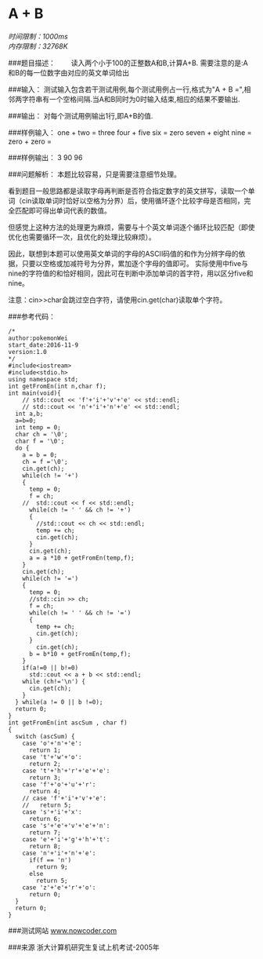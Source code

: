 # A + B

*时间限制：1000ms*  
*内存限制：32768K*


###题目描述：
　　读入两个小于100的正整数A和B,计算A+B. 需要注意的是:A和B的每一位数字由对应的英文单词给出


###输入：
测试输入包含若干测试用例,每个测试用例占一行,格式为"A + B =",相邻两字符串有一个空格间隔.当A和B同时为0时输入结束,相应的结果不要输出.

###输出：
对每个测试用例输出1行,即A+B的值.

###样例输入：
one + two =
three four + five six =
zero seven + eight nine =
zero + zero =


###样例输出：
3
90
96

###问题解析：
本题比较容易，只是需要注意细节处理。

看到题目一般思路都是读取字母再判断是否符合指定数字的英文拼写，读取一个单词（cin读取单词时恰好以空格为分界）后，使用循环逐个比较字母是否相同，完全匹配即可得出单词代表的数值。

但感觉上这种方法的处理更为麻烦，需要与十个英文单词逐个循环比较匹配（即使优化也需要循环一次，且优化的处理比较麻烦）。

因此，联想到本题可以使用英文单词的字母的ASCII码值的和作为分辨字母的依据，只要以空格或加减符号为分界，累加逐个字母的值即可。 实际使用中five与nine的字符值的和恰好相同，因此可在判断中添加单词的首字符，用以区分five和nine。

注意：cin>>char会跳过空白字符，请使用cin.get(char)读取单个字符。

###参考代码：

```
/*
author:pokemonWei
start_date:2016-11-9
version:1.0
*/
#include<iostream>
#include<stdio.h>
using namespace std;
int getFromEn(int n,char f);
int main(void){
    // std::cout << 'f'+'i'+'v'+'e' << std::endl;
    // std::cout << 'n'+'i'+'n'+'e' << std::endl;
  int a,b;
  a=b=0;
  int temp = 0;
  char ch = '\0';
  char f = '\0';
  do {
    a = b = 0;
    ch = f ='\0';
    cin.get(ch);
    while(ch != '+')
    {
      temp = 0;
      f = ch;
    //  std::cout << f << std::endl;
      while(ch != ' ' && ch != '+')
      {
        //std::cout << ch << std::endl;
        temp += ch;
        cin.get(ch);
      }
      cin.get(ch);
      a = a *10 + getFromEn(temp,f);
    }
    cin.get(ch);
    while(ch != '=')
    {
      temp = 0;
      //std::cin >> ch;
      f = ch;
      while(ch != ' ' && ch != '=')
      {
        temp += ch;
        cin.get(ch);
      }
        cin.get(ch);
      b = b*10 + getFromEn(temp,f);
    }
    if(a!=0 || b!=0)
      std::cout << a + b << std::endl;
    while (ch!='\n') {
      cin.get(ch);
    }
  } while(a != 0 || b !=0);
  return 0;
}
int getFromEn(int ascSum , char f)
{
  switch (ascSum) {
    case 'o'+'n'+'e':
      return 1;
    case 't'+'w'+'o':
      return 2;
    case 't'+'h'+'r'+'e'+'e':
      return 3;
    case 'f'+'o'+'u'+'r':
      return 4;
    // case 'f'+'i'+'v'+'e':
    //   return 5;
    case 's'+'i'+'x':
      return 6;
    case 's'+'e'+'v'+'e'+'n':
      return 7;
    case 'e'+'i'+'g'+'h'+'t':
      return 8;
    case 'n'+'i'+'n'+'e':
      if(f == 'n')
        return 9;
      else
        return 5;
    case 'z'+'e'+'r'+'o':
      return 0;
  }
  return 0;
}
```

###测试网站
www.nowcoder.com

###来源
浙大计算机研究生复试上机考试-2005年
